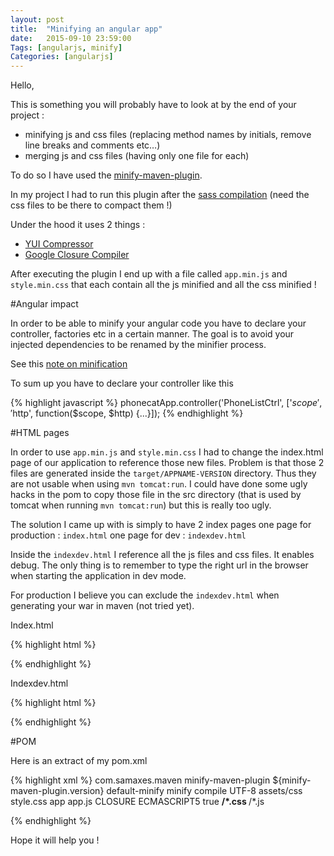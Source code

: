 ```yaml
---
layout: post
title:  "Minifying an angular app" 
date:   2015-09-10 23:59:00
Tags: [angularjs, minify]
Categories: [angularjs]
---
```


Hello,



This is something you will probably have to look at by the end of your project : 

- minifying js and css files (replacing method names by initials, remove line breaks and comments etc…)
- merging js and css files (having only one file for each)

To do so I have used the [minify-maven-plugin](https://github.com/samaxes/minify-maven-plugin). 

In my project I had to run this plugin after the [sass compilation](https://github.com/darrinholst/sass-java/tree/master/sass-java-maven) (need the css files to be there to compact them !)

Under the hood it uses 2 things :
- [YUI Compressor](http://yui.github.io/yuicompressor/)
- [Google Closure Compiler](https://developers.google.com/closure/compiler/?hl=en)

After executing the plugin I end up with a file called `app.min.js` and `style.min.css` that each contain all the js minified and all the css minified !

#Angular impact

In order to be able to minify your angular code you have to declare your controller, factories etc in a certain manner. The goal is to avoid your injected dependencies to be renamed by the minifier process.

See this [note on minification](https://docs.angularjs.org/tutorial/step_05#a-note-on-minification)

To sum up you have to declare your controller like this

{% highlight javascript %}
phonecatApp.controller('PhoneListCtrl', ['$scope', '$http', function($scope, $http) {...}]);
{% endhighlight %}

#HTML pages

In order to use `app.min.js` and `style.min.css` I had to change the index.html page of our application to reference those new files. Problem is that those 2 files are generated inside the `target/APPNAME-VERSION` directory. Thus they are not usable when using `mvn tomcat:run`. I could have done some ugly hacks in the pom to copy those file in the src directory (that is used by tomcat when running `mvn tomcat:run`) but this is really too ugly.

The solution I came up with is simply to have 2 index pages 
one page for production : `index.html`
one page for dev : `indexdev.html`

Inside the `indexdev.html` I reference all the js files and css files. It enables debug. The only thing is to remember to type the right url in the browser when starting the application in dev mode.

For production I believe you can exclude the `indexdev.html` when generating your war in maven (not tried yet).

Index.html

{% highlight html %}
<!-- *** Production css *** -->
<link rel="stylesheet" href="assets/css/style.min.css">

<!-- Js dependencies -->
<script src="assets/libs/angular/angular.min.js"></script>
<script src="assets/libs/angular-ui-router/release/angular-ui-router.min.js"></script>
<script src="assets/libs/jquery/dist/jquery.min.js"></script>
<script src="assets/libs/bootstrap/dist/js/bootstrap.min.js"></script>

<!-- *** Production js *** -->
<script src="app/app.min.js"></script>

{% endhighlight %}


Indexdev.html


{% highlight html %}
<!-- *** Production css *** -->
<!-- <link rel="stylesheet" href="assets/css/style.css"> -->

<!-- *** Debug css *** -->
<link rel="stylesheet" href="assets/css/mycss1.css">
<link rel="stylesheet" href="assets/css/mycss2.css">
<link rel="stylesheet" href="assets/css/modified-bootstrap.css">


<!-- Js dependencies -->
<script src="assets/libs/angular/angular.min.js"></script>
<script src="assets/libs/angular-ui-router/release/angular-ui-router.min.js"></script>
<script src="assets/libs/jquery/dist/jquery.min.js"></script>
<script src="assets/libs/bootstrap/dist/js/bootstrap.min.js"></script>


<!-- *** Production js *** -->
<!-- <script src="app/app.min.js"></script> -->

<!-- *** Debug js *** -->
<script src="app/aa1.app.routes.js"></script>
<script src="app/aa2.app.module.js"></script>
<script src="app/shared/header/headerDirective.js"></script>
<script src="app/components/home/homeController.js"></script>
<script src="app/components/about/aboutController.js"></script>
<script src="app/shared/clients/helloClient.js"></script>

{% endhighlight %}

#POM

Here is an extract of my pom.xml

{% highlight xml %}
<plugin>
   <groupId>com.samaxes.maven</groupId>
    <artifactId>minify-maven-plugin</artifactId>
    <version>${minify-maven-plugin.version}</version>
    <executions>
      <execution>
        <id>default-minify</id>
        <goals>
         <goal>minify</goal>
        </goals>
        <!-- To be able to use it in mvn tomcat:run, will run after sass 
          compile -->
        <phase>compile</phase>
        <!-- <phase>package</phase> -->
        <configuration>
          <charset>UTF-8</charset>
          <cssSourceDir>assets/css</cssSourceDir>
          <cssFinalFile>style.css</cssFinalFile>
          <jsSourceDir>app</jsSourceDir>
          <jsFinalFile>app.js</jsFinalFile>
          <jsEngine>CLOSURE</jsEngine>
          <closureLanguage>ECMASCRIPT5</closureLanguage>
          <closureAngularPass>true</closureAngularPass>
          <cssSourceIncludes>
            <cssSourceInclude>**/*.css</cssSourceInclude>
          </cssSourceIncludes>
          <jsSourceIncludes>
            <jsSourceInclude>**/*.js</jsSourceInclude>
          </jsSourceIncludes>
        </configuration>
      </execution>
    </executions>
  </plugin>

{% endhighlight %}

Hope it will help you !



